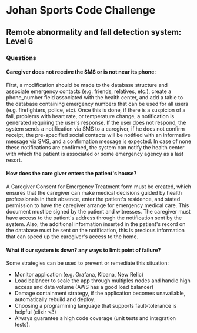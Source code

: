 
# Johan Sports Code Challenge
##  Remote abnormality and fall detection system: Level 6

### Questions
#### Caregiver does not receive the SMS or is not near its phone:
First, a modification should be made to the database structure and associate emergency contacts (e.g. friends, relatives, etc.), create a phone_number field associated with the health center, and add a table to the database containing emergency numbers that can be used for all users (e.g. firefighters, police, etc).
Once this is done, if there is a suspicion of a fall, problems with heart rate, or temperature change, a notification is generated requiring the user's response. If the user does not respond, the system sends a notification via SMS to a caregiver, if he does not confirm receipt, the pre-specified social contacts will be notified with an informative message via SMS, and a confirmation message is expected. In case of none these notifications are confirmed, the system can notify the health center with which the patient is associated or some emergency agency as a last resort.

#### How does the care giver enters the patient's house?
A Caregiver Consent for Emergency Treatment form must be created, which ensures that the caregiver can make medical decisions guided by health professionals in their absence, enter the patient's residence, and stated permission to have the caregiver arrange for emergency medical care.
This document must be signed by the patient and witnesses.
The caregiver must have access to the patient's address through the notification sent by the system. Also, the additional information inserted in the patient's record on the database must be sent on the notification, this is precious information that can speed up the caregiver's access to the home.
#### What if our system is down? any ways to limit point of failure?
Some strategies can be used to prevent or remediate this situation:
- Monitor application (e.g. Grafana, Kibana, New Relic)
- Load balancer to scale the app through multiples nodes and handle high access and data volume (AWS has a good load balancer)
- Damage containment strategy, if the application becomes unavailable, automatically rebuild and deploy.
- Choosing a programming language that supports fault-tolerance is helpful (elixir <3)
- Always guarantee a high code coverage (unit tests and integration tests).